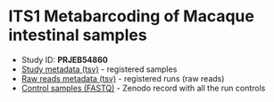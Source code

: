 # ITS1 Metabarcoding of Macaque intestinal samples

* Study ID: **PRJEB54860**
* [Study metadata (tsv)](metadata.tsv) - registered samples
* [Raw reads metadata (tsv)](reads-metadata.tsv) - registered runs (raw reads)
* [Control samples (FASTQ)](https://zenodo.org/record/6881353) - Zenodo record with all the run controls
